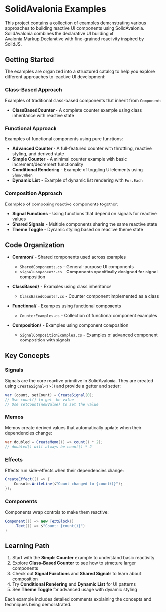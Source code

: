 # SolidAvalonia Examples

This project contains a collection of examples demonstrating various approaches to building reactive UI components using SolidAvalonia. SolidAvalonia combines the declarative UI building of Avalonia.Markup.Declarative with fine-grained reactivity inspired by SolidJS.

## Getting Started

The examples are organized into a structured catalog to help you explore different approaches to reactive UI development:

### Class-Based Approach

Examples of traditional class-based components that inherit from `Component`:

- **ClassBasedCounter** - A complete counter example using class inheritance with reactive state

### Functional Approach

Examples of functional components using pure functions:

- **Advanced Counter** - A full-featured counter with throttling, reactive styling, and derived state
- **Simple Counter** - A minimal counter example with basic increment/decrement functionality
- **Conditional Rendering** - Example of toggling UI elements using `Show.When`
- **Dynamic List** - Example of dynamic list rendering with `For.Each`

### Composition Approach

Examples of composing reactive components together:

- **Signal Functions** - Using functions that depend on signals for reactive values
- **Shared Signals** - Multiple components sharing the same reactive state
- **Theme Toggle** - Dynamic styling based on reactive theme state

## Code Organization

- **Common/** - Shared components used across examples
  - `SharedComponents.cs` - General-purpose UI components
  - `SignalComponents.cs` - Components specifically designed for signal composition

- **ClassBased/** - Examples using class inheritance
  - `ClassBasedCounter.cs` - Counter component implemented as a class

- **Functional/** - Examples using functional components
  - `CounterExamples.cs` - Collection of functional component examples

- **Composition/** - Examples using component composition
  - `SignalCompositionExamples.cs` - Examples of advanced component composition with signals

## Key Concepts

### Signals

Signals are the core reactive primitive in SolidAvalonia. They are created using `CreateSignal<T>()` and provide a getter and setter:

```csharp
var (count, setCount) = CreateSignal(0);
// Use count() to get the value
// Use setCount(newValue) to set the value
```

### Memos

Memos create derived values that automatically update when their dependencies change:

```csharp
var doubled = CreateMemo(() => count() * 2);
// doubled() will always be count() * 2
```

### Effects

Effects run side-effects when their dependencies change:

```csharp
CreateEffect(() => {
    Console.WriteLine($"Count changed to {count()}");
});
```

### Components

Components wrap controls to make them reactive:

```csharp
Component(() => new TextBlock()
    .Text(() => $"Count: {count()}")
)
```

## Learning Path

1. Start with the **Simple Counter** example to understand basic reactivity
2. Explore **Class-Based Counter** to see how to structure larger components
3. Check out **Signal Functions** and **Shared Signals** to learn about composition
4. Try **Conditional Rendering** and **Dynamic List** for UI patterns
5. See **Theme Toggle** for advanced usage with dynamic styling

Each example includes detailed comments explaining the concepts and techniques being demonstrated.